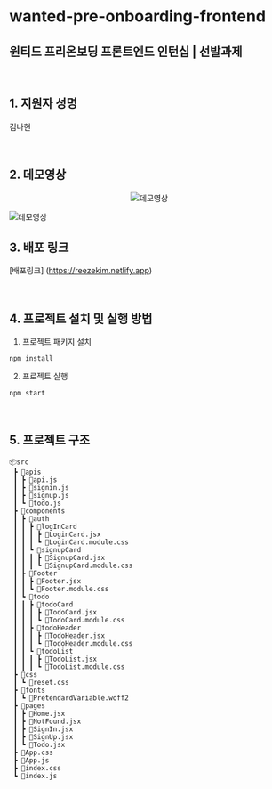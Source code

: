 # wanted-pre-onboarding-frontend
## 원티드 프리온보딩 프론트엔드 인턴십 | 선발과제

<br />

## 1. 지원자 성명

김나현

<br />

## 2. 데모영상

<p align="center">
    <img width='auto' alt='데모영상' src="{https://github.com/reezekim/wanted-pre-onboarding-frontend/assets/103403660/fead9651-0cd8-4c89-bf6b-0c19fba6b2e5}" />
</p>
<img width='auto' alt='데모영상' src="{![데모영상](https://github.com/reezekim/wanted-pre-onboarding-frontend/assets/103403660/126b5553-6641-491b-9688-026613ff76a6)}" />

<br />

## 3. 배포 링크

[배포링크] (https://reezekim.netlify.app)

<br />

## 4. 프로젝트 설치 및 실행 방법

1. 프로젝트 패키지 설치
```
npm install
```


2. 프로젝트 실행 

```
npm start
```

<br />

## 5. 프로젝트 구조

```
📦src
 ┣ 📂apis
 ┃ ┣ 📜api.js
 ┃ ┣ 📜signin.js
 ┃ ┣ 📜signup.js
 ┃ ┗ 📜todo.js
 ┣ 📂components
 ┃ ┣ 📂auth
 ┃ ┃ ┣ 📂logInCard
 ┃ ┃ ┃ ┣ 📜LoginCard.jsx
 ┃ ┃ ┃ ┗ 📜LoginCard.module.css
 ┃ ┃ ┗ 📂signupCard
 ┃ ┃ ┃ ┣ 📜SignupCard.jsx
 ┃ ┃ ┃ ┗ 📜SignupCard.module.css
 ┃ ┣ 📂Footer
 ┃ ┃ ┣ 📜Footer.jsx
 ┃ ┃ ┗ 📜Footer.module.css
 ┃ ┗ 📂todo
 ┃ ┃ ┣ 📂todoCard
 ┃ ┃ ┃ ┣ 📜TodoCard.jsx
 ┃ ┃ ┃ ┗ 📜TodoCard.module.css
 ┃ ┃ ┣ 📂todoHeader
 ┃ ┃ ┃ ┣ 📜TodoHeader.jsx
 ┃ ┃ ┃ ┗ 📜TodoHeader.module.css
 ┃ ┃ ┗ 📂todoList
 ┃ ┃ ┃ ┣ 📜TodoList.jsx
 ┃ ┃ ┃ ┗ 📜TodoList.module.css
 ┣ 📂css
 ┃ ┗ 📜reset.css
 ┣ 📂fonts
 ┃ ┗ 📜PretendardVariable.woff2
 ┣ 📂pages
 ┃ ┣ 📜Home.jsx
 ┃ ┣ 📜NotFound.jsx
 ┃ ┣ 📜SignIn.jsx
 ┃ ┣ 📜SignUp.jsx
 ┃ ┗ 📜Todo.jsx
 ┣ 📜App.css
 ┣ 📜App.js
 ┣ 📜index.css
 ┗ 📜index.js
```
